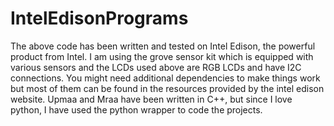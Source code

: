 # IntelEdisonPrograms

The above code has been written and tested on Intel Edison, the powerful product from Intel. 
I am using the grove sensor kit which is equipped with various sensors and the LCDs used above are RGB LCDs and have I2C connections.
You might need additional dependencies to make things work but most of them can be found in the resources provided by the 
intel edison website. Upmaa and Mraa have been written in C++, but since I love python, I have used the python wrapper to code the projects.

